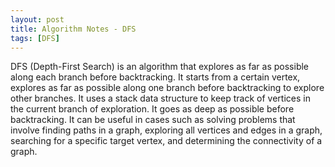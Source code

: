 ```yaml
---
layout: post
title: Algorithm Notes - DFS
tags: [DFS]
---
```


DFS (Depth-First Search) is an algorithm that explores as far as possible along each branch before backtracking. It starts from a certain vertex, explores as far as possible along one branch before backtracking to explore other branches. It uses a stack data structure to keep track of vertices in the current branch of exploration. It goes as deep as possible before backtracking. It can be useful in cases such as solving problems that involve finding paths in a graph, exploring all vertices and edges in a graph, searching for a specific target vertex, and determining the connectivity of a graph.
